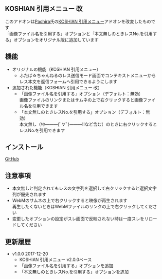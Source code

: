 ## KOSHIAN 引用メニュー 改
このアドオンは[Pachira](https://addons.mozilla.org/ja/firefox/user/anonymous-a0bba9187b568f98732d22d51c5955a6/)氏の[KOSHIAN 引用メニュー](https://addons.mozilla.org/ja/firefox/addon/koshian-quote-futaba/)アドオンを改変したものです  
「画像ファイル名を引用する」オプションと「本文無しのときレスNo.を引用する」オプションをオリジナル版に追加しています  

## 機能
* オリジナルの機能（KOSHIAN 引用メニュー）
  - ふたば☆ちゃんねるのレス送信モード画面でコンテキストメニューからレス本文を返信フォームへ引用できるようにします
* 追加された機能（KOSHIAN 引用メニュー 改）
  - 「画像ファイル名を引用する」オプション（デフォルト：無効）  
    画像ファイルのリンクまたはサムネの上で右クリックすると画像ファイル名を引用できます
  - 「本文無しのときレスNo.を引用する」オプション（デフォルト：無効）  
    本文無し（ｷﾀ━━━(ﾟ∀ﾟ)━━━!!など含む）のときに右クリックするとレスNo.を引用できます

## インストール
[GitHub](https://github.com/akoya-tomo/koshian_quote_futaba_kai/releases/download/v1.0.0/koshian_quote_futaba_kai-1.0.0-an.fx.xpi)

## 注意事項
* 本文無しと判定されてもレスの文字列を選択して右クリックすると選択文字列が優先されます
* WebMのサムネの上で右クリックすると映像が再生されます  
  再生したくないときはWebMファイルのリンクの上で右クリックしてください  
* 変更したオプションの設定がスレ画面で反映されない時は一度スレをリロードしてください  

## 更新履歴

* v1.0.0 2017-12-20
  - KOSHIAN 引用メニュー v2.0.0ベース
  - 「画像ファイル名を引用する」オプションを追加
  - 「本文無しのときレスNo.を引用する」オプションを追加
